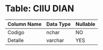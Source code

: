 # Table: CIIU DIAN

| Column Name | Data Type | Nullable |
|-------------|-----------|----------|
| Codigo | nchar | NO |
| Detalle | varchar | YES |
